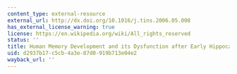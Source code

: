 ```yaml
---
content_type: external-resource
external_url: http://dx.doi.org/10.1016/j.tins.2006.05.008
has_external_license_warning: true
license: https://en.wikipedia.org/wiki/All_rights_reserved
status: ''
title: Human Memory Development and its Dysfunction after Early Hippocampal Injury
uid: d2937b17-c5cb-4a3e-87d0-919b713e04e2
wayback_url: ''
---
```

